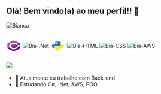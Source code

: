 ## Olá! Bem vindo(a) ao meu perfil!! 👋

![Bianca](https://github-readme-stats.vercel.app/api?username=Bianca&show_icons=true&theme=dracula)

          
<div style="display: inline_block"><br>
  <img align="center" alt="Bia-Csharp" height="30" width="40" src="https://raw.githubusercontent.com/devicons/devicon/master/icons/csharp/csharp-original.svg">
  <img align="center" alt="Bia-.Net" height="30" width="40" src="https://cdn.jsdelivr.net/gh/devicons/devicon@latest/icons/dotnetcore/dotnetcore-original.svg">
  <img align="center" alt="Bia-Python" height="30" width="40" src="https://raw.githubusercontent.com/devicons/devicon/master/icons/python/python-original.svg">
  <img align="center" alt="Bia-HTML" height="30" width="40" src="https://cdn.jsdelivr.net/gh/devicons/devicon@latest/icons/htmx/htmx-plain.svg">
  <img align="center" alt="Bia-CSS" height="30" width="40" src="https://cdn.jsdelivr.net/gh/devicons/devicon@latest/icons/css3/css3-original-wordmark.svg">      
  <img align="center" alt="Bia-AWS" height="30" width="40" src="https://cdn.jsdelivr.net/gh/devicons/devicon@latest/icons/amazonwebservices/amazonwebservices-original-wordmark.svg">
</div>
  
  ##
 
<div> 
  <a href="https://www.linkedin.com/in/bianca-souza-433805191" target="_blank"><img src="https://img.shields.io/badge/-LinkedIn-%230077B5?style=for-the-badge&logo=linkedin&logoColor=white" target="_blank"></a> 
</div>

- 🔭 Atualmente eu trabalho com Back-end
- 🌱 Estudando C#, .Net, AWS, POO
